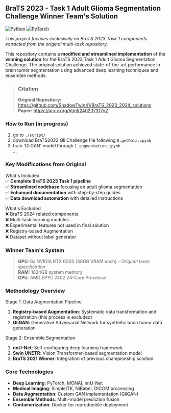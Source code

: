 ## BraTS 2023 - Task 1 Adult Glioma Segmentation Challenge Winner Team's Solution
[![Python](https://img.shields.io/badge/Python-3.8%2B-blue.svg)](https://www.python.org/)
[![PyTorch](https://img.shields.io/badge/PyTorch-1.12%2B-red.svg)](https://pytorch.org/)

*This project focuses exclusively on BraTS 2023 Task 1 components extracted from the original multi-task repository.*    

This repository contains a **modified and streamlined implementation** of the **winning solution** for the BraTS 2023 Task 1 Adult Glioma Segmentation Challenge. The original solution achieved state-of-the-art performance in brain tumor segmentation using advanced deep learning techniques and ensemble methods.

> ### Citation
> **Original Repository:** https://github.com/ShadowTwin41/BraTS_2023_2024_solutions    
> **Paper:** https://arxiv.org/html/2402.17317v2   

### How to Run (in progress)
1. go to `./script/`
2. download BraTS2023 Gli Challenge file following `0.getData.ipynb`
3. train 'GliGAN' model through `1_augmentation.ipynb`    
...

### Key Modifications from Original
What's Included    
✅ **Complete BraTS 2023 Task 1 pipeline**  
✅ **Streamlined codebase** focusing on adult glioma segmentation  
✅ **Enhanced documentation** with step-by-step guides  
✅ **Data download automation** with detailed instructions  

What's Excluded    
❌ BraTS 2024 related components  
❌ Multi-task learning modules  
❌ Experimental features not used in final solution      
    ❌ Registry-based Augmentation      
    ❌ Dataset without label generator      

### Winner Team's System
>**GPU**: 6x NVIDIA RTX 6000 (48GB VRAM each) - *Original team specification*    
>**RAM**: 1024GB system memory    
>**CPU**: AMD EPYC 7402 24-Core Processor    

### Methodology Overview
Stage 1: Data Augmentation Pipeline
1. **Registry-based Augmentation**: Systematic data transformation and registration (this process is excluded)
2. **GliGAN**: Generative Adversarial Network for synthetic brain tumor data generation

Stage 2: Ensemble Segmentation
1. **nnU-Net**: Self-configuring deep learning framework
2. **Swin UNETR**: Vision Transformer-based segmentation model  
3. **BraTS 2021 Winner**: Integration of previous championship solution

### Core Technologies
- **Deep Learning**: PyTorch, MONAI, nnU-Net
- **Medical Imaging**: SimpleITK, NiBabel, DICOM processing
- **Data Augmentation**: Custom GAN implementation (GliGAN)
- **Ensemble Methods**: Multi-model prediction fusion
- **Containerization**: Docker for reproducible deployment